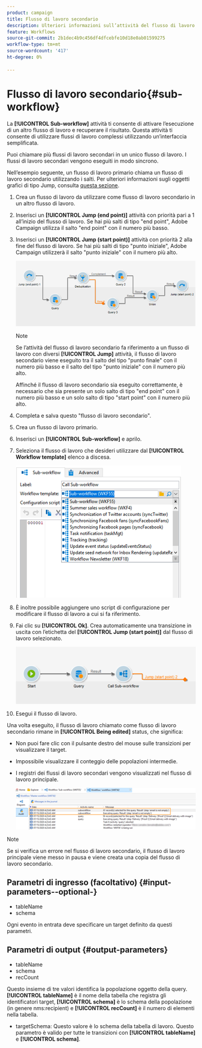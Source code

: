 ```yaml
---
product: campaign
title: Flusso di lavoro secondario
description: Ulteriori informazioni sull’attività del flusso di lavoro secondario
feature: Workflows
source-git-commit: 2b1dec4b9c456df4dfcebfe10d18e0ab01599275
workflow-type: tm+mt
source-wordcount: '417'
ht-degree: 0%

---
```


# Flusso di lavoro secondario{#sub-workflow}



La **[!UICONTROL Sub-workflow]** attività ti consente di attivare l’esecuzione di un altro flusso di lavoro e recuperare il risultato. Questa attività ti consente di utilizzare flussi di lavoro complessi utilizzando un’interfaccia semplificata.

Puoi chiamare più flussi di lavoro secondari in un unico flusso di lavoro. I flussi di lavoro secondari vengono eseguiti in modo sincrono.

Nell’esempio seguente, un flusso di lavoro primario chiama un flusso di lavoro secondario utilizzando i salti. Per ulteriori informazioni sugli oggetti grafici di tipo Jump, consulta [questa sezione](jump--start-point-and-end-point-.md).

1. Crea un flusso di lavoro da utilizzare come flusso di lavoro secondario in un altro flusso di lavoro.
1. Inserisci un **[!UICONTROL Jump (end point)]** attività con priorità pari a 1 all’inizio del flusso di lavoro. Se hai più salti di tipo &quot;end point&quot;, Adobe Campaign utilizza il salto &quot;end point&quot; con il numero più basso.
1. Inserisci un **[!UICONTROL Jump (start point)]** attività con priorità 2 alla fine del flusso di lavoro. Se hai più salti di tipo &quot;punto iniziale&quot;, Adobe Campaign utilizzerà il salto &quot;punto iniziale&quot; con il numero più alto.

   ![](assets/subworkflow_jumps.png)

   >[!NOTE]
   >
   >Se l’attività del flusso di lavoro secondario fa riferimento a un flusso di lavoro con diversi **[!UICONTROL Jump]** attività, il flusso di lavoro secondario viene eseguito tra il salto del tipo &quot;punto finale&quot; con il numero più basso e il salto del tipo &quot;punto iniziale&quot; con il numero più alto.
   >
   >Affinché il flusso di lavoro secondario sia eseguito correttamente, è necessario che sia presente un solo salto di tipo &quot;end point&quot; con il numero più basso e un solo salto di tipo &quot;start point&quot; con il numero più alto.

1. Completa e salva questo &quot;flusso di lavoro secondario&quot;.
1. Crea un flusso di lavoro primario.
1. Inserisci un **[!UICONTROL Sub-workflow]** e aprilo.
1. Seleziona il flusso di lavoro che desideri utilizzare dal **[!UICONTROL Workflow template]** elenco a discesa.

   ![](assets/subworkflow_selection.png)

1. È inoltre possibile aggiungere uno script di configurazione per modificare il flusso di lavoro a cui si fa riferimento.
1. Fai clic su **[!UICONTROL Ok]**. Crea automaticamente una transizione in uscita con l’etichetta del **[!UICONTROL Jump (start point)]** dal flusso di lavoro selezionato.

   ![](assets/subworkflow_outbound.png)

1. Esegui il flusso di lavoro.

Una volta eseguito, il flusso di lavoro chiamato come flusso di lavoro secondario rimane in **[!UICONTROL Being edited]** status, che significa:

* Non puoi fare clic con il pulsante destro del mouse sulle transizioni per visualizzare il target.
* Impossibile visualizzare il conteggio delle popolazioni intermedie.
* I registri dei flussi di lavoro secondari vengono visualizzati nel flusso di lavoro principale.

   ![](assets/subworkflow_logs.png)

>[!NOTE]
>
>Se si verifica un errore nel flusso di lavoro secondario, il flusso di lavoro principale viene messo in pausa e viene creata una copia del flusso di lavoro secondario.

## Parametri di ingresso (facoltativo) {#input-parameters--optional-}

* tableName
* schema

Ogni evento in entrata deve specificare un target definito da questi parametri.

## Parametri di output {#output-parameters}

* tableName
* schema
* recCount

Questo insieme di tre valori identifica la popolazione oggetto della query. **[!UICONTROL tableName]** è il nome della tabella che registra gli identificatori target, **[!UICONTROL schema]** è lo schema della popolazione (in genere nms:recipient) e **[!UICONTROL recCount]** è il numero di elementi nella tabella.

* targetSchema: Questo valore è lo schema della tabella di lavoro. Questo parametro è valido per tutte le transizioni con **[!UICONTROL tableName]** e **[!UICONTROL schema]**.
